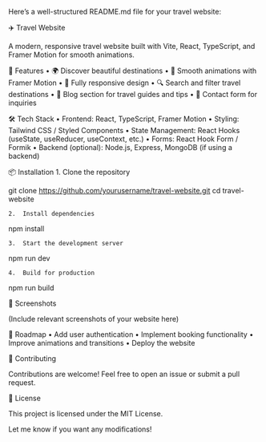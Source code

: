 Here’s a well-structured README.md file for your travel website:

✈️ Travel Website

A modern, responsive travel website built with Vite, React, TypeScript, and Framer Motion for smooth animations.

🚀 Features
	•	🌍 Discover beautiful destinations
	•	🎨 Smooth animations with Framer Motion
	•	📱 Fully responsive design
	•	🔍 Search and filter travel destinations
	•	📝 Blog section for travel guides and tips
	•	📧 Contact form for inquiries

🛠️ Tech Stack
	•	Frontend: React, TypeScript, Framer Motion
	•	Styling: Tailwind CSS / Styled Components
	•	State Management: React Hooks (useState, useReducer, useContext, etc.)
	•	Forms: React Hook Form / Formik
	•	Backend (optional): Node.js, Express, MongoDB (if using a backend)

📦 Installation
	1.	Clone the repository

git clone https://github.com/yourusername/travel-website.git
cd travel-website


	2.	Install dependencies

npm install


	3.	Start the development server

npm run dev


	4.	Build for production

npm run build



🎨 Screenshots

(Include relevant screenshots of your website here)

🚧 Roadmap
	•	Add user authentication
	•	Implement booking functionality
	•	Improve animations and transitions
	•	Deploy the website

🤝 Contributing

Contributions are welcome! Feel free to open an issue or submit a pull request.

📄 License

This project is licensed under the MIT License.

Let me know if you want any modifications!
